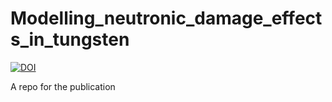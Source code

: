 # Modelling_neutronic_damage_effects_in_tungsten
[![DOI](https://zenodo.org/badge/DOI/10.5281/zenodo.7863889.svg)](https://doi.org/10.5281/zenodo.7863889)

A repo for the publication
